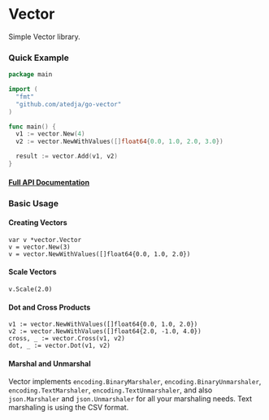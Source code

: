# Vector

Simple Vector library.

### Quick Example

```go
package main

import (
  "fmt"
  "github.com/atedja/go-vector"
)

func main() {
  v1 := vector.New(4)
  v2 := vector.NewWithValues([]float64{0.0, 1.0, 2.0, 3.0})

  result := vector.Add(v1, v2)
}
```

#### [Full API Documentation](https://godoc.org/github.com/atedja/go-vector)

### Basic Usage

#### Creating Vectors

    var v *vector.Vector
    v = vector.New(3)
    v = vector.NewWithValues([]float64{0.0, 1.0, 2.0})

#### Scale Vectors

    v.Scale(2.0)

#### Dot and Cross Products

    v1 := vector.NewWithValues([]float64{0.0, 1.0, 2.0})
    v2 := vector.NewWithValues([]float64{2.0, -1.0, 4.0})
    cross, _ := vector.Cross(v1, v2)
    dot, _ := vector.Dot(v1, v2)

#### Marshal and Unmarshal

Vector implements `encoding.BinaryMarshaler`, `encoding.BinaryUnmarshaler`, `encoding.TextMarshaler`, `encoding.TextUnmarshaler`,
and also `json.Marshaler` and `json.Unmarshaler` for all your marshaling needs. Text marshaling is using the CSV format.
